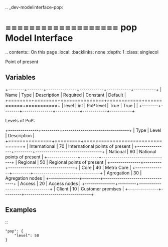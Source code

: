 .. _dev-modelinterface-pop:

===================
pop Model Interface
===================

.. contents:: On this page
    :local:
    :backlinks: none
    :depth: 1
    :class: singlecol

Point of present

Variables
---------

+--------+--------+---------------+------------+------------+-----------+
| Name   | Type   | Description   | Required   | Constant   | Default   |
+========+========+===============+============+============+===========+
| level  | int    | PoP level     | True       | True       |           |
+--------+--------+---------------+------------+------------+-----------+

Levels of PoP:

+---------------+---------+---------------------------------+
| Type          |   Level | Description                     |
+===============+=========+=================================+
| International |      70 | International points of present |
+---------------+---------+---------------------------------+
| National      |      60 | National points of present      |
+---------------+---------+---------------------------------+
| Regional      |      50 | Regional points of present      |
+---------------+---------+---------------------------------+
| Core          |      40 | Metro Core                      |
+---------------+---------+---------------------------------+
| Agregation    |      30 | Agregation nodes                |
+---------------+---------+---------------------------------+
| Access        |      20 | Access nodes                    |
+---------------+---------+---------------------------------+
| Client        |      10 | Customer premises               |
+---------------+---------+---------------------------------+

Examples
--------

::

    "pop": {
        "level": 50
    }
